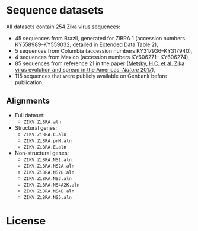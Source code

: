 # Sequence datasets

All datasets contain 254 Zika virus sequences:
- 45 sequences from Brazil, generated for ZiBRA 1 (accession numbers KY558989–KY559032, detailed in Extended Data Table 2),
- 5 sequences from Columbia (accession numbers KY317936–KY317940),
- 4 sequences from Mexico (accession numbers KY606271– KY606274),
- 85 sequences from reference 21 in the paper ([Metsky, H.C. et al. Zika virus evolution and spread in the Americas. _Nature_ 2017](http://dx.doi.org/10.1038/nature22402)),
- 115 sequences that were publicly available on Genbank before publication.

## Alignments
- Full dataset: 
	- `ZIKV.ZiBRA.aln`
- Structural genes: 
	- `ZIKV.ZiBRA.C.aln`
	- `ZIKV.ZiBRA.prM.aln` 
	- `ZIKV.ZiBRA.E.aln`
- Non-structural genes: 
	- `ZIKV.ZiBRA.NS1.aln`
	- `ZIKV.ZiBRA.NS2A.aln`
	- `ZIKV.ZiBRA.NS2B.aln`
	- `ZIKV.ZiBRA.NS3.aln`
	- `ZIKV.ZiBRA.NS4A2K.aln`
	- `ZIKV.ZiBRA.NS4B.aln`
	- `ZIKV.ZiBRA.NS5.aln`

# License
